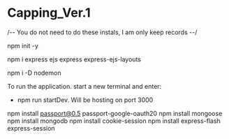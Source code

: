 # Capping_Ver.1

/-- You do not need to do these instals, I am only keep records --/

npm init -y

npm i express ejs express express-ejs-layouts

npm i -D nodemon

To run the application. start a new terminal and enter: 
- npm run startDev.
Will be hosting on port 3000


npm install passport@0.5 passport-google-oauth20
npm install mongoose
npm install mongodb
npm install cookie-session
npm install express-flash express-session


